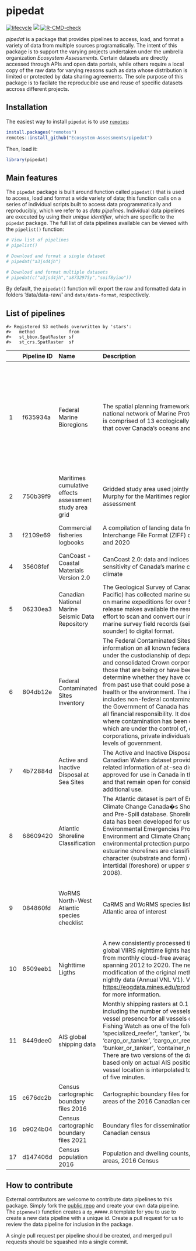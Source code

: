
<!-- README.md is generated from README.Rmd. Please edit that file -->

# pipedat

<!-- badges: start -->
<!-- [![Check package](https://github.com/inSileco/graphicsutils/actions/workflows/check-moreorless-standard.yaml/badge.svg)](https://github.com/inSileco/graphicsutils/actions/workflows/check-moreorless-standard.yaml) -->
<!-- [![codecov](https://codecov.io/gh/inSileco/graphicsutils/branch/master/graph/badge.svg)](https://codecov.io/gh/inSileco/graphicsutils) -->

[![lifecycle](https://img.shields.io/badge/lifecycle-experimental-orange.svg)](https://www.tidyverse.org/lifecycle/#preliminary)
![](https://img.shields.io/badge/status-preliminary-blue.svg)
[![R-CMD-check](https://github.com/Ecosystem-Assessments/pipedat/actions/workflows/R-CMD-check.yaml/badge.svg)](https://github.com/Ecosystem-Assessments/pipedat/actions/workflows/R-CMD-check.yaml)
<!-- badges: end -->

*pipedat* is a package that provides pipelines to access, load, and
format a variety of data from multiple sources programatically. The
intent of this package is to support the varying projects undertaken
under the umbrella organization *Ecosystem Assessments*. Certain
datasets are directly accessed through APIs and open data portals, while
others require a local copy of the raw data for varying reasons such as
data whose distribution is limited or protected by data sharing
agreements. The sole purpose of this package is to facilate the
reproducible use and reuse of specific datasets accross different
projects.

## Installation

The easiest way to install `pipedat` is to use
[`remotes`](https://cran.r-project.org/package=remotes):

``` r
install.packages("remotes")
remotes::install_github("Ecosystem-Assessments/pipedat")
```

Then, load it:

``` r
library(pipedat)
```

## Main features

The `pipedat` package is built around function called `pipedat()` that
is used to access, load and format a wide variety of data; this function
calls on a series of individual scripts built to access data
programmatically and reproducibly, which we refer to as *data
pipelines*. Individual data pipelines are executed by using their
*unique identifier*, which are specific to the `pipedat` package. The
full list of data pipelines available can be viewed with the
`pipelist()` function:

``` r
# View list of pipelines 
# pipelist()

# Download and format a single dataset 
# pipedat("a3jsd4jh")

# Download and format multiple datasets
# pipedat(c("a3jsd4jh","a8732975y","soif8yiao"))
```

By default, the `pipedat()` function will export the raw and formatted
data in folders ‘data/data-raw/’ and `data/data-format`, respectively.

## List of pipelines

    #> Registered S3 methods overwritten by 'stars':
    #>   method             from
    #>   st_bbox.SpatRaster sf  
    #>   st_crs.SpatRaster  sf

|     | Pipeline ID | Name                                                    | Description                                                                                                                                                                                                                                                                                                                                                                                                                                                                                                                                                                                                                                                                                                                        | Source                                                                                                                                   |
|:----|:------------|:--------------------------------------------------------|:-----------------------------------------------------------------------------------------------------------------------------------------------------------------------------------------------------------------------------------------------------------------------------------------------------------------------------------------------------------------------------------------------------------------------------------------------------------------------------------------------------------------------------------------------------------------------------------------------------------------------------------------------------------------------------------------------------------------------------------|:-----------------------------------------------------------------------------------------------------------------------------------------|
| 1   | f635934a    | Federal Marine Bioregions                               | The spatial planning framework for Canada’s national network of Marine Protected Areas (MPAs) is comprised of 13 ecologically defined bioregions that cover Canada’s oceans and the Great Lakes.                                                                                                                                                                                                                                                                                                                                                                                                                                                                                                                                   | Fisheries and Oceans Canada (2009); Fisheries and Oceans Canada (2010); Government of Canada (2011); Fisheries and Oceans Canada (2021a) |
| 2   | 750b39f9    | Maritimes cumulative effects assessment study area grid | Gridded study area used jointly with N. Kelly and G. Murphy for the Maritimes region cumulative effects assessment                                                                                                                                                                                                                                                                                                                                                                                                                                                                                                                                                                                                                 | Kelly and Murphy (2021)                                                                                                                  |
| 3   | f2109e69    | Commercial fisheries logbooks                           | A compilation of landing data from Zonal Interchange File Format (ZIFF) data between 2000 and 2020                                                                                                                                                                                                                                                                                                                                                                                                                                                                                                                                                                                                                                 | Fisheries and Oceans Canada (2021b)                                                                                                      |
| 4   | 35608fef    | CanCoast - Coastal Materials Version 2.0                | CanCoast 2.0: data and indices to describe the sensitivity of Canada’s marine coasts to changing climate                                                                                                                                                                                                                                                                                                                                                                                                                                                                                                                                                                                                                           | Manson, Couture, and James (2019)                                                                                                        |
| 5   | 06230ea3    | Canadian National Marine Seismic Data Repository        | The Geological Survey of Canada (Atlantic and Pacific) has collected marine survey field records on marine expeditions for over 50 years. This release makes available the results of an ongoing effort to scan and convert our inventory of analog marine survey field records (seismic, sidescan and sounder) to digital format.                                                                                                                                                                                                                                                                                                                                                                                                 | Geological Survey of Canada (2021)                                                                                                       |
| 6   | 804db12e    | Federal Contaminated Sites Inventory                    | The Federal Contaminated Sites Inventory includes information on all known federal contaminated sites under the custodianship of departments, agencies and consolidated Crown corporations as well as those that are being or have been investigated to determine whether they have contamination arising from past use that could pose a risk to human health or the environment. The inventory also includes non-federal contaminated sites for which the Government of Canada has accepted some or all financial responsibility. It does not include sites where contamination has been caused by, and which are under the control of, enterprise Crown corporations, private individuals, firms or other levels of government. | Treasury Board of Canada Secretariat (2021)                                                                                              |
| 7   | 4b72884d    | Active and Inactive Disposal at Sea Sites               | The Active and Inactive Disposal at Sea Sites in Canadian Waters dataset provides spatial and related information of at-sea disposal sites approved for use in Canada in the last ten years and that remain open for consideration for additional use.                                                                                                                                                                                                                                                                                                                                                                                                                                                                             | Environment and Climate Change Canada (2021)                                                                                             |
| 8   | 68609420    | Atlantic Shoreline Classification                       | The Atlantic dataset is part of Environment and Climate Change Canada�s Shoreline Classification and Pre-Spill database. Shoreline classification data has been developed for use by the Environmental Emergencies Program of Environment and Climate Change Canada for environmental protection purposes. Marine and estuarine shorelines are classified according to the character (substrate and form) of the upper intertidal (foreshore) or upper swash zone (Sergy, 2008).                                                                                                                                                                                                                                                   | Sergy (2008)                                                                                                                             |
| 9   | 084860fd    | WoRMS North-West Atlantic species checklist             | CaRMS and WoRMS species list for the North-West Atlantic area of interest                                                                                                                                                                                                                                                                                                                                                                                                                                                                                                                                                                                                                                                          | Nozères and Kennedy (2021); Horton, Kroh, Ahyong, et al. (2021)                                                                          |
| 10  | 8509eeb1    | Nighttime Ligths                                        | A new consistently processed time series of annual global VIIRS nighttime lights has been produced from monthly cloud-free average radiance grids spanning 2012 to 2020. The new methodology is a modification of the original method based on nightly data (Annual VNL V1). Visite <https://eogdata.mines.edu/products/vnl/#annual_v2> for more information.                                                                                                                                                                                                                                                                                                                                                                      | Elvidge, Zhizhin, Ghosh, et al. (2021)                                                                                                   |
| 11  | 8449dee0    | AIS global shipping data                                | Monthly shipping rasters at 0.1 degree resolution including the number of vessels and total hours of vessel presence for all vessels classified by Global Fishing Watch as one of the following: ‘cargo’, ‘specialized\_reefer’, ‘tanker’, ‘bunker’, ‘cargo\_or\_tanker’, ‘cargo\_or\_reefer’, ‘bunker\_or\_tanker’, ‘container\_reefer’, ‘passenger’. There are two versions of the data available, one based only on actual AIS positions and one where vessel location is interpolated to a regular interval of five minutes.                                                                                                                                                                                                   | Watch (2022)                                                                                                                             |
| 15  | c676dc2b    | Census cartographic boundary files 2016                 | Cartographic boundary files for dissemination areas of the 2016 Canadian census                                                                                                                                                                                                                                                                                                                                                                                                                                                                                                                                                                                                                                                    | Canada (2016a); Canada (2017)                                                                                                            |
| 16  | b9024b04    | Census cartographic boundary files 2021                 | Boundary files for dissemination areas of the 2021 Canadian census                                                                                                                                                                                                                                                                                                                                                                                                                                                                                                                                                                                                                                                                 | Canada (2021); Canada (2022)                                                                                                             |
| 17  | d147406d    | Census population 2016                                  | Population and dwelling counts, for dissemination areas, 2016 Census                                                                                                                                                                                                                                                                                                                                                                                                                                                                                                                                                                                                                                                               | Canada (2016b)                                                                                                                           |

## How to contribute

External contributors are welcome to contribute data pipelines to this
package. Simply fork the [public repo]() and create your own data
pipeline. The `pipenew()` function creates a `dp_#####.R` template for
you to use to create a new data pipeline with a unique id. Create a pull
request for us to review the data pipeline for inclusion in the package.

A single pull request per pipeline should be created, and merged pull
requests should be squashed into a single commit.
